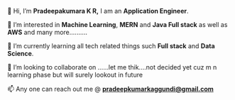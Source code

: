 👋 Hi, I’m **Pradeepakumara K R,** I am an **Application Engineer**.

👀 I’m interested in **Machine Learning**, **MERN** and **Java Full stack** as well as **AWS** and many more..........

🌱 I’m currently learning all tech related things such **Full stack** and **Data Science**.

💞️ I’m looking to collaborate on ......let me thik....not decided yet cuz m n learning phase but will surely lookout in future

📫 Any one can reach out me @ **pradeepkumarkaggundi@gmail.com**

